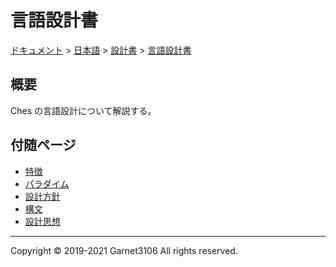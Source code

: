 # 言語設計書

[ドキュメント](../../../index.md) > [日本語](../../index.md) > [設計書](../index.md) > [言語設計書](./index.md)

## 概要

Ches の言語設計について解説する。

## 付随ページ

- [特徴](./features/index.md)
- [パラダイム](./paradigms/index.md)
- [設計方針](./policy/index.md)
- [構文](./syntax/index.md)
- [設計思想](./thought/index.md)

---

Copyright © 2019-2021 Garnet3106 All rights reserved.
